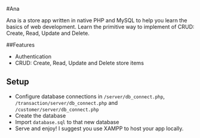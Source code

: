 #Ana

Ana is a store app written in native PHP and MySQL to help you learn the basics of web development. Learn the primitive way to implement of CRUD: Create, Read, Update and Delete.

##Features

* Authentication
* CRUD: Create, Read, Update and Delete store items

## Setup

* Configure database connections in `/server/db_connect.php`, `/transaction/server/db_connect.php` and `/customer/server/db_connect.php`
* Create the database
* Import `database.sql` to that new database
* Serve and enjoy! I suggest you use XAMPP to host your app locally.

